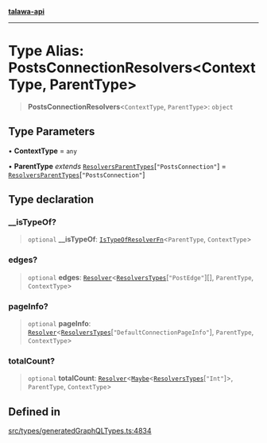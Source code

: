 [**talawa-api**](../../../README.md)

***

# Type Alias: PostsConnectionResolvers\<ContextType, ParentType\>

> **PostsConnectionResolvers**\<`ContextType`, `ParentType`\>: `object`

## Type Parameters

• **ContextType** = `any`

• **ParentType** *extends* [`ResolversParentTypes`](ResolversParentTypes.md)\[`"PostsConnection"`\] = [`ResolversParentTypes`](ResolversParentTypes.md)\[`"PostsConnection"`\]

## Type declaration

### \_\_isTypeOf?

> `optional` **\_\_isTypeOf**: [`IsTypeOfResolverFn`](IsTypeOfResolverFn.md)\<`ParentType`, `ContextType`\>

### edges?

> `optional` **edges**: [`Resolver`](Resolver.md)\<[`ResolversTypes`](ResolversTypes.md)\[`"PostEdge"`\][], `ParentType`, `ContextType`\>

### pageInfo?

> `optional` **pageInfo**: [`Resolver`](Resolver.md)\<[`ResolversTypes`](ResolversTypes.md)\[`"DefaultConnectionPageInfo"`\], `ParentType`, `ContextType`\>

### totalCount?

> `optional` **totalCount**: [`Resolver`](Resolver.md)\<[`Maybe`](Maybe.md)\<[`ResolversTypes`](ResolversTypes.md)\[`"Int"`\]\>, `ParentType`, `ContextType`\>

## Defined in

[src/types/generatedGraphQLTypes.ts:4834](https://github.com/Suyash878/talawa-api/blob/095e6964ce2a06c1c30d1acf81b6162203f1db91/src/types/generatedGraphQLTypes.ts#L4834)
